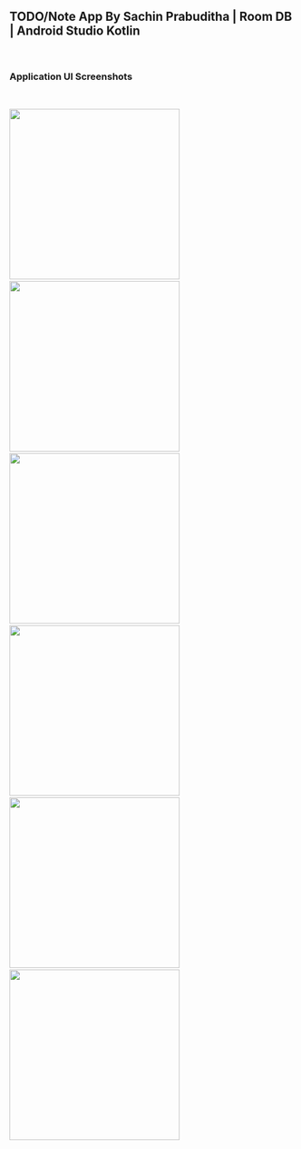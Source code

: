 ## TODO/Note App By Sachin Prabuditha | Room DB | Android Studio Kotlin
<br><h3>Application UI Screenshots</h3><br>

<p><img src="ToDo App Screenshots/Screenshot_20240512_004522.png" width="300"/>&ensp; &ensp;
<img src="ToDo App Screenshots/Screenshot_20240512_004542.png" width="300" />&ensp; &ensp;
<img src="ToDo App Screenshots/Screenshot_20240512_004325.png" width="300" />&ensp; &ensp;
<img src="ToDo App Screenshots/Screenshot_20240512_004347.png" width="300" />&ensp; &ensp;
<img src="ToDo App Screenshots/Screenshot_20240512_004430.png" width="300" />&ensp; &ensp;
<img src="ToDo App Screenshots/Screenshot_20240512_004444.png" width="300" /></p>




